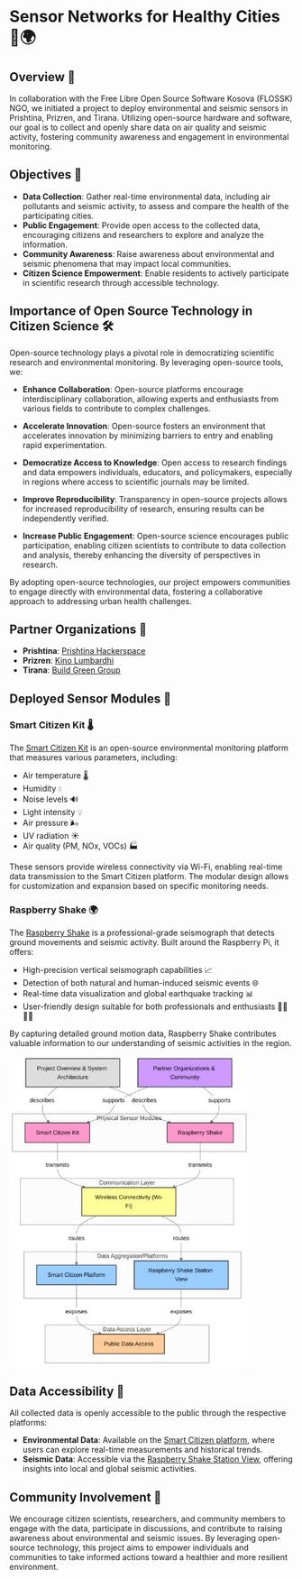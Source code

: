 # Sensor Networks for Healthy Cities 🌆🌍

## Overview 📝

In collaboration with the Free Libre Open Source Software Kosova (FLOSSK) NGO, we initiated a project to deploy environmental and seismic sensors in Prishtina, Prizren, and Tirana. Utilizing open-source hardware and software, our goal is to collect and openly share data on air quality and seismic activity, fostering community awareness and engagement in environmental monitoring.

## Objectives 🎯

- **Data Collection**: Gather real-time environmental data, including air pollutants and seismic activity, to assess and compare the health of the participating cities.
- **Public Engagement**: Provide open access to the collected data, encouraging citizens and researchers to explore and analyze the information.
- **Community Awareness**: Raise awareness about environmental and seismic phenomena that may impact local communities.
- **Citizen Science Empowerment**: Enable residents to actively participate in scientific research through accessible technology.

## Importance of Open Source Technology in Citizen Science 🛠️

Open-source technology plays a pivotal role in democratizing scientific research and environmental monitoring. By leveraging open-source tools, we:

- **Enhance Collaboration**: Open-source platforms encourage interdisciplinary collaboration, allowing experts and enthusiasts from various fields to contribute to complex challenges.

- **Accelerate Innovation**: Open-source fosters an environment that accelerates innovation by minimizing barriers to entry and enabling rapid experimentation.

- **Democratize Access to Knowledge**: Open access to research findings and data empowers individuals, educators, and policymakers, especially in regions where access to scientific journals may be limited.

- **Improve Reproducibility**: Transparency in open-source projects allows for increased reproducibility of research, ensuring results can be independently verified.

- **Increase Public Engagement**: Open-source science encourages public participation, enabling citizen scientists to contribute to data collection and analysis, thereby enhancing the diversity of perspectives in research.

By adopting open-source technologies, our project empowers communities to engage directly with environmental data, fostering a collaborative approach to addressing urban health challenges.

## Partner Organizations 🤝

- **Prishtina**: [Prishtina Hackerspace](https://prishtinahackerspace.org/)
- **Prizren**: [Kino Lumbardhi](https://kinolumbardhi.org/)
- **Tirana**: [Build Green Group](https://buildgreengroup.org/)

## Deployed Sensor Modules 🛜

### Smart Citizen Kit 🌡️

The [Smart Citizen Kit](https://smartcitizen.me/) is an open-source environmental monitoring platform that measures various parameters, including:

- Air temperature 🌡️
- Humidity 💧
- Noise levels 🔊
- Light intensity 💡
- Air pressure 🌬️
- UV radiation ☀️
- Air quality (PM, NOx, VOCs) 🏭

These sensors provide wireless connectivity via Wi-Fi, enabling real-time data transmission to the Smart Citizen platform. The modular design allows for customization and expansion based on specific monitoring needs.

### Raspberry Shake 🌍

The [Raspberry Shake](https://raspberryshake.org/) is a professional-grade seismograph that detects ground movements and seismic activity. Built around the Raspberry Pi, it offers:

- High-precision vertical seismograph capabilities 📈
- Detection of both natural and human-induced seismic events 🌐
- Real-time data visualization and global earthquake tracking 📊
- User-friendly design suitable for both professionals and enthusiasts 👩‍🔬👨‍🔬

By capturing detailed ground motion data, Raspberry Shake contributes valuable information to our understanding of seismic activities in the region.

![diagram](https://github.com/sepse/Sensors-for-Healthy-Cities/blob/main/Graphics/diagram.jpg)

## Data Accessibility 📂

All collected data is openly accessible to the public through the respective platforms:

- **Environmental Data**: Available on the [Smart Citizen platform](https://smartcitizen.me/kits/), where users can explore real-time measurements and historical trends.
- **Seismic Data**: Accessible via the [Raspberry Shake Station View](https://stationview.raspberryshake.org/), offering insights into local and global seismic activities.

## Community Involvement 🌱

We encourage citizen scientists, researchers, and community members to engage with the data, participate in discussions, and contribute to raising awareness about environmental and seismic issues. By leveraging open-source technology, this project aims to empower individuals and communities to take informed actions toward a healthier and more resilient environment.
